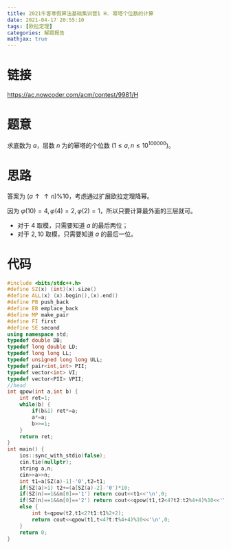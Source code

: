 ```yaml
---
title: 2021牛客寒假算法基础集训营1 H. 幂塔个位数的计算
date: 2021-04-17 20:55:10
tags: [欧拉定理]
categories: 解题报告
mathjax: true
---
```


# 链接

<https://ac.nowcoder.com/acm/contest/9981/H>

# 题意

求底数为 $a$，层数 $n$ 为的幂塔的个位数 $(1\le a,n\le10^{100000})$。

<!--more-->

# 思路

答案为 $(a\uparrow\uparrow n)\%10$，考虑通过扩展欧拉定理降幂。

因为 $\varphi(10)=4,\varphi(4)=2,\varphi(2)=1$，所以只要计算最外面的三层就可。

- 对于 $4$ 取模，只需要知道 $a$ 的最后两位；
- 对于 $2,10$ 取模，只需要知道 $a$ 的最后一位。

# 代码

```cpp
#include <bits/stdc++.h>
#define SZ(x) (int)(x).size()
#define ALL(x) (x).begin(),(x).end()
#define PB push_back
#define EB emplace_back
#define MP make_pair
#define FI first
#define SE second
using namespace std;
typedef double DB;
typedef long double LD;
typedef long long LL;
typedef unsigned long long ULL;
typedef pair<int,int> PII;
typedef vector<int> VI;
typedef vector<PII> VPII;
//head
int qpow(int a,int b) {
    int ret=1;
    while(b) {
        if(b&1) ret*=a;
        a*=a;
        b>>=1;
    }
    return ret;
}
int main() {
    ios::sync_with_stdio(false);
    cin.tie(nullptr);
    string a,n;
    cin>>a>>n;
    int t1=a[SZ(a)-1]-'0',t2=t1;
    if(SZ(a)>1) t2+=(a[SZ(a)-2]-'0')*10;
    if(SZ(n)==1&&n[0]=='1') return cout<<t1<<'\n',0;
    if(SZ(n)==1&&n[0]=='2') return cout<<qpow(t1,t2<4?t2:t2%4+4)%10<<'\n',0;
    else {
        int t=qpow(t2,t1<2?t1:t1%2+2);
        return cout<<qpow(t1,t<4?t:t%4+4)%10<<'\n',0;
    }
    return 0;
}
```